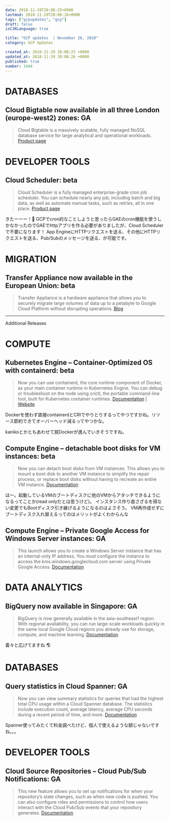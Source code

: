 ```yaml
---
date: 2018-11-29T20:08:25+0900
lastmod: 2018-11-29T20:08:26+0900
tags: ["gcpupdates", "gcp"]
draft: false
isCJKLanguage: true

title: "GCP updates  | November 26, 2018"
category: GCP Updates

created_at: 2018-11-29 20:08:25 +0900
updated_at: 2018-11-29 20:08:26 +0900
published: true
number: 1444
---
```


# DATABASES

## Cloud Bigtable now available in all three London (europe-west2) zones: GA

> Cloud Bigtable is a massively scalable, fully managed NoSQL database service for large analytical and operational workloads. [Product page](https://cloud.google.com/bigtable/)


# DEVELOPER TOOLS

## Cloud Scheduler: beta

> Cloud Scheduler is a fully managed enterprise-grade cron job scheduler. You can schedule nearly any job, including batch and big data, as well as automate manual tasks, such as retries, all in one place. [Product page](https://cloud.google.com/scheduler/)

きたーーー！:tada:
GCPでcron的なことしようと思ったらGAEのcron機能を使うしかなかったのでGAEでhttpアプリを作る必要がありましたが、Cloud Schedulerで不要になります！
App EngineにHTTPリクエストを送る、その他にHTTPリクエストを送る、Pub/Subのメッセージを送る、が可能です。

# MIGRATION

## Transfer Appliance now available in the European Union: beta

> Transfer Appliance is a hardware appliance that allows you to securely migrate large volumes of data up to a petabyte to Google Cloud Platform without disrupting operations. [Blog](https://cloud.google.com/blog/products/storage-data-transfer/introducing-transfer-appliance-in-the-eu-for-cloud-data-migration)

---

Additional Releases


# COMPUTE

## Kubernetes Engine – Container-Optimized OS with containerd: beta

> Now you can use containerd, the core runtime component of Docker, as your main container runtime in Kubernetes Engine. You can debug or troubleshoot on the node using crictl, the portable command-line tool, built for Kubernetes container runtimes. [Documentation](https://cloud.google.com/kubernetes-engine/docs/concepts/node-images#container-optimized_os_with_containerd_cos_containerd) | [Website](https://containerd.io/)

Dockerを使わず直接containerdとCRIでやりとりするってやつですかね。リソース節約できてオーバーヘッド減るってやつかな。

kanikoとかともあわせて脱Dockerが進んでいきそうですね。

## Compute Engine – detachable boot disks for VM instances: beta

> Now you can detach boot disks from VM instances. This allows you to mount a boot disk to another VM instance to simplify the repair process, or replace boot disks without having to recreate an entire VM instance. [Documentation](https://cloud.google.com/compute/docs/disks/detach-reattach-boot-disk)

ほー。起動しているVMのブートディスクに他のVMからアタッチできるようになるってことか(read onlyだとは思うけど)。
インスタンス作り直さざるを得ない変更でもBootディスク引き継げるようになるのはよさそう。
VM再作成せずにブートディスク入れ替えるってのはメリットがよくわからんな

## Compute Engine – Private Google Access for Windows Server instances: GA

> This launch allows you to create a Windows Server instance that has an internal-only IP address. You must configure the instance to access the kms.windows.googlecloud.com server using Private Google Access. [Documentation](https://cloud.google.com/compute/docs/instances/windows/creating-managing-windows-instances#internal_ip_activation)


# DATA ANALYTICS

## BigQuery now available in Singapore: GA

> BigQuery is now generally available in the asia-southeast1 region. With regional availability, you can run large-scale workloads quickly in the same local Google Cloud regions you already use for storage, compute, and machine learning. [Documentation](https://cloud.google.com/bigquery/docs/locations)

着々と広げてますね :earth_americas: 

# DATABASES

## Query statistics in Cloud Spanner: GA

> Now you can view summary statistics for queries that had the highest total CPU usage within a Cloud Spanner database. The statistics include execution count, average latency, average CPU seconds during a recent period of time, and more. [Documentation](https://cloud.google.com/spanner/docs/query-statistics)

Spanner使ってみたくて料金調べたけど、個人で使えるような額じゃないですね。。。

# DEVELOPER TOOLS

## Cloud Source Repositories – Cloud Pub/Sub Notifications: GA

> This new feature allows you to set up notifications for when your repository’s state changes, such as when new code is pushed. You can also configure roles and permissions to control how users interact with the Cloud Pub/Sub events that your repository generates. [Documentation](https://cloud.google.com/source-repositories/docs/pubsub-notifications)


